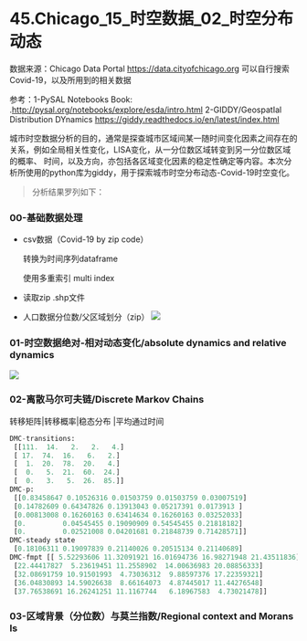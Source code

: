 # 45.Chicago_15_时空数据_02_时空分布动态
数据来源：Chicago Data Portal https://data.cityofchicago.org 可以自行搜索Covid-19，以及所用到的相关数据

参考：1-PySAL Notebooks Book: .http://pysal.org/notebooks/explore/esda/intro.html 
2-GIDDY/GeospatIal Distribution DYnamics https://giddy.readthedocs.io/en/latest/index.html

城市时空数据分析的目的，通常是探查城市区域间某一随时间变化因素之间存在的关系，例如全局相关性变化，LISA变化，从一分位数区域转变到另一分位数区域的概率、
时间，以及方向，亦包括各区域变化因素的稳定性确定等内容。本次分析所使用的python库为giddy，用于探索城市时空分布动态-Covid-19时空变化。

> 分析结果罗列如下：

### 00-基础数据处理
* csv数据（Covid-19 by zip code）

  转换为时间序列dataframe

  使用多重索引 multi index

* 读取zip .shp文件
* 人口数据分位数/父区域划分（zip）
![](https://github.com/richieBao/python-urbanPlanning/blob/master/images/45_01.jpg)

### 01-时空数据绝对-相对动态变化/absolute dynamics and relative dynamics
![](https://github.com/richieBao/python-urbanPlanning/blob/master/images/45_02.jpg)

### 02-离散马尔可夫链/Discrete Markov Chains
转移矩阵|转移概率|稳态分布 |平均通过时间 
```python
DMC-transitions:
 [[111.  14.   2.   2.   4.]
 [ 17.  74.  16.   6.   2.]
 [  1.  20.  78.  20.   4.]
 [  0.   5.  21.  60.  24.]
 [  0.   3.   5.  26.  85.]]
DMC-p:
 [[0.83458647 0.10526316 0.01503759 0.01503759 0.03007519]
 [0.14782609 0.64347826 0.13913043 0.05217391 0.0173913 ]
 [0.00813008 0.16260163 0.63414634 0.16260163 0.03252033]
 [0.         0.04545455 0.19090909 0.54545455 0.21818182]
 [0.         0.02521008 0.04201681 0.21848739 0.71428571]]
DMC-steady state
 [0.18106311 0.19097839 0.21140026 0.20515134 0.21140689]
DMC-fmpt [[ 5.52293606 11.32091921 16.01694736 16.98271948 21.43511836]
 [22.44417827  5.23619451 11.2558902  14.00636983 20.08856333]
 [32.08691759 10.91501993  4.73036312  9.88597376 17.22359321]
 [36.04830893 14.59026638  8.66164073  4.87445017 11.44276548]
 [37.76538691 16.26241251 11.1167744   6.18967583  4.73021478]]
```
 
 ### 03-区域背景（分位数）与莫兰指数/Regional context and Morans Is
 
 
